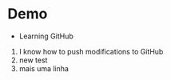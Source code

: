 # Demo

- Learning GitHub

1. I know how to push modifications to GitHub
2. new test
3. mais uma linha
